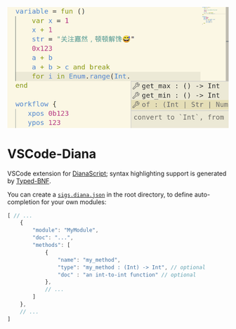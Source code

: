 <p align="center">
<img width="550px" src="https://raw.githubusercontent.com/thautwarm/vscode-diana/master/static/static.png"/>
</p>

# VSCode-Diana

VSCode extension for [DianaScript](https://github.com/thautwarm/DianaScript-JIT); syntax highlighting support is generated by [Typed-BNF](https://github.com/thautwarm/typed-bnf).

You can create a [`sigs.diana.json`](https://raw.githubusercontent.com/thautwarm/vscode-diana/master/sample/sigs.diana.json) in the root directory, to define auto-completion for your own modules:

```javascript
[ // ...
	{
        "module": "MyModule",
        "doc": "...",
        "methods": [
            {
				"name": "my_method",
				"type": "my_method : (Int) -> Int", // optional
				"doc" : "an int-to-int function" // optional
            },
			// ...
        ]
    },
	// ...
]
```
